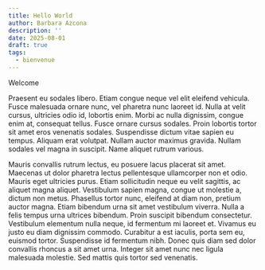 ```yaml
---
title: Hello World
author: Barbara Azcona
description: ''
date: 2025-08-01
draft: true
tags:
  - bienvenue
---
```


Welcome

Praesent eu sodales libero. Etiam congue neque vel elit eleifend vehicula. Fusce malesuada ornare nunc, vel pharetra
nunc laoreet id. Nulla at velit cursus, ultricies odio id, lobortis enim. Morbi ac nulla dignissim, congue enim at,
consequat tellus. Fusce ornare cursus sodales. Proin lobortis tortor sit amet eros venenatis sodales. Suspendisse dictum
vitae sapien eu tempus. Aliquam erat volutpat. Nullam auctor maximus gravida. Nullam sodales vel magna in suscipit. Name
aliquet rutrum various.

Mauris convallis rutrum lectus, eu posuere lacus placerat sit amet. Maecenas ut dolor pharetra lectus pellentesque
ullamcorper non et odio. Mauris eget ultricies purus. Etiam sollicitudin neque eu velit sagittis, ac aliquet magna
aliquet. Vestibulum sapien magna, congue ut molestie a, dictum non metus. Phasellus tortor nunc, eleifend at diam non,
pretium auctor magna. Etiam bibendum urna sit amet vestibulum viverra. Nulla a felis tempus urna ultrices bibendum.
Proin suscipit bibendum consectetur. Vestibulum elementum nulla neque, id fermentum mi laoreet et. Vivamus eu justo eu
diam dignissim commodo. Curabitur a est iaculis, porta sem eu, euismod tortor. Suspendisse id fermentum nibh. Donec quis
diam sed dolor convallis rhoncus a sit amet urna. Integer sit amet nunc nec ligula malesuada molestie. Sed mattis quis
tortor sed venenatis.
